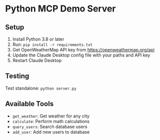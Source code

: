 # Python MCP Demo Server

## Setup

1. Install Python 3.8 or later
2. Run: `pip install -r requirements.txt`
3. Get OpenWeatherMap API key from https://openweathermap.org/api
4. Update the Claude Desktop config file with your paths and API key
5. Restart Claude Desktop

## Testing

Test standalone: `python server.py`

## Available Tools

- `get_weather`: Get weather for any city
- `calculate`: Perform math calculations
- `query_users`: Search database users
- `add_user`: Add new users to database